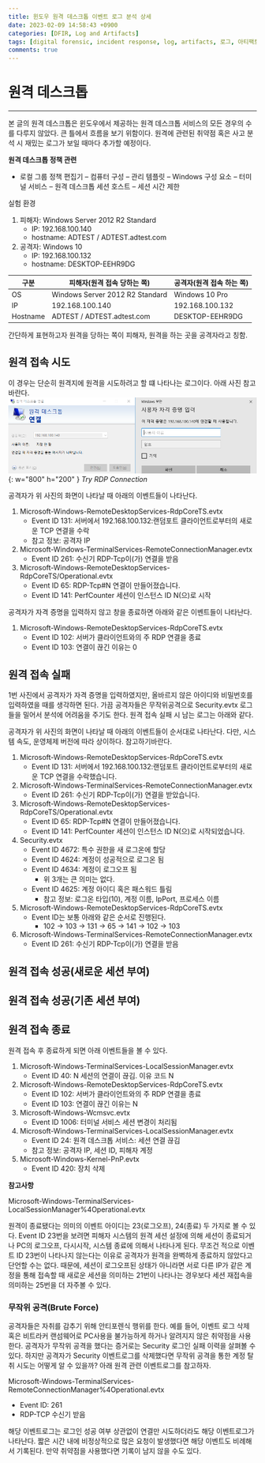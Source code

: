 ```yaml
---
title: 윈도우 원격 데스크톱 이벤트 로그 분석 상세
date: 2023-02-09 14:58:43 +0900
categories: [DFIR, Log and Artifacts]
tags: [digital forensic, incident response, log, artifacts, 로그, 아티팩트, 윈도우 포렌식, rdp]
comments: true
---
```


# 원격 데스크톱
----
본 글의 원격 데스크톱은 윈도우에서 제공하는 원격 데스크톱 서비스의 모든 경우의 수를 다루지 않았다. 큰 틀에서 흐름을 보기 위함이다. 원격에 관련된 취약점 혹은 사고 분석 시 재밌는 로그가 보일 때마다 추가할 예정이다.

**원격 데스크톱 정책 관련**

- 로컬 그룹 정책 편집기 – 컴퓨터 구성 – 관리 템플릿 – Windows 구성 요소 – 터미널 서비스 – 원격 데스크톱 세션 호스트 – 세션 시간 제한

실험 환경

1. 피해자: Windows Server 2012 R2 Standard
   - IP: 192.168.100.140
   - hostname: ADTEST / ADTEST.adtest.com
2. 공격자: Windows 10
   - IP: 192.168.100.132
   - hostname: DESKTOP-EEHR9DG

|구분|피해자(원격 접속 당하는 쪽)|공격자(원격 접속 하는 쪽)|
|----|----|----|
|OS|Windows Server 2012 R2 Standard|Windows 10 Pro|
|IP|192.168.100.140|192.168.100.132|
|Hostname|ADTEST / ADTEST.adtest.com | DESKTOP-EEHR9DG|

간단하게 표현하고자 원격을 당하는 쪽이 피해자, 원격을 하는 곳을 공격자라고 칭함.

## 원격 접속 시도
이 경우는 단순히 원격지에 원격을 시도하려고 할 떄 나타나는 로그이다. 아래 사진 참고 바란다.
![RDP 연결 시도](/assets/img/post/2023-04-24-RDP/Try-RDP.png){: w="800" h="200" }
_Try RDP Connection_

공격자가 위 사진의 화면이 나타날 때 아래의 이벤트들이 나타난다.
1. Microsoft-Windows-RemoteDesktopServices-RdpCoreTS.evtx
   - Event ID 131: 서버에서 192.168.100.132:랜덤포트 클라이언트로부터의 새로운 TCP 연결을 수락
   - 참고 정보: 공격자 IP
2. Microsoft-Windows-TerminalServices-RemoteConnectionManager.evtx
   - Event ID 261: 수신기 RDP-Tcp이(가) 연결을 받음
3. Microsoft-Windows-RemoteDesktopServices-RdpCoreTS/Operational.evtx
   - Event ID 65: RDP-Tcp#N 연결이 만들어졌습니다. 
   - Event ID 141: PerfCounter 세션이 인스턴스 ID N(으)로 시작

공격자가 자격 증명을 입력하지 않고 창을 종료하면 아래와 같은 이벤트들이 나타난다.
1. Microsoft-Windows-RemoteDesktopServices-RdpCoreTS.evtx
   - Event ID 102: 서버가 클라이언트와의 주 RDP 연결을 종료
   - Event ID 103: 연결이 끊긴 이유는 0

## 원격 접속 실패
1번 사진에서 공격자가 자격 증명을 입력하였지만, 올바르지 않은 아이디와 비밀번호를 입력하였을 때를 생각하면 된다. 가끔 공격자들은 무작위공격으로 Security.evtx 로그들을 밀어서 분석에 어려움을 주기도 한다.
원격 접속 실패 시 남는 로그는 아래와 같다.

공격자가 위 사진의 화면이 나타날 때 아래의 이벤트들이 순서대로 나타난다. 다만, 시스템 속도, 운영체제 버전에 따라 상이하다. 참고하기바란다.
1. Microsoft-Windows-RemoteDesktopServices-RdpCoreTS.evtx
   - Event ID 131: 서버에서 192.168.100.132:랜덤포트 클라이언트로부터의 새로운 TCP 연결을 수락했습니다.
2. Microsoft-Windows-TerminalServices-RemoteConnectionManager.evtx
   - Event ID 261: 수신기 RDP-Tcp이(가) 연결을 받았습니다.
3. Microsoft-Windows-RemoteDesktopServices-RdpCoreTS/Operational.evtx
   - Event ID 65: RDP-Tcp#N 연결이 만들어졌습니다. 
   - Event ID 141: PerfCounter 세션이 인스턴스 ID N(으)로 시작되었습니다.
4. Security.evtx
   - Event ID 4672: 특수 권한을 새 로그온에 할당
   - Event ID 4624: 계정이 성공적으로 로그온 됨
   - Event ID 4634: 계정이 로그오프 됨
     - 위 3개는 큰 의미는 없다.
   - Event ID 4625: 계정 아이디 혹은 패스워드 틀림
     - 참고 정보: 로그온 타입(10), 계정 이름, IpPort, 프로세스 이름
5. Microsoft-Windows-RemoteDesktopServices-RdpCoreTS.evtx
   - Event ID는 보통 아래와 같은 순서로 진행된다.
     - 102 -> 103 -> 131 -> 65 -> 141 -> 102 -> 103
6. Microsoft-Windows-TerminalServices-RemoteConnectionManager.evtx
   - Event ID 261: 수신기 RDP-Tcp이(가) 연결을 받음


## 원격 접속 성공(새로운 세션 부여)




## 원격 접속 성공(기존 세션 부여)




## 원격 접속 종료
원격 접속 후 종료하게 되면 아래 이벤트들을 볼 수 있다.
1. Microsoft-Windows-TerminalServices-LocalSessionManager.evtx
   - Event ID 40: N 세션의 연결이 끊김. 이유 코드 N
2. Microsoft-Windows-RemoteDesktopServices-RdpCoreTS.evtx
   - Event ID 102: 서버가 클라이언트와의 주 RDP 연결을 종료
   - Event ID 103: 연결이 끊긴 이유는 N
3. Microsoft-Windows-Wcmsvc.evtx
   - Event ID 1006: 터미널 서비스 세션 변경이 처리됨
4. Microsoft-Windows-TerminalServices-LocalSessionManager.evtx
   - Event ID 24: 원격 데스크톱 서비스: 세션 연결 끊김
   - 참고 정보: 공격자 IP, 세션 ID, 피해자 계정
5. Microsoft-Windows-Kernel-PnP.evtx
   - Event ID 420: 장치 삭제


**참고사항**

Microsoft-Windows-TerminalServices-LocalSessionManager%4Operational.evtx

원격이 종료됐다는 의미의 이벤트 아이디는 23(로그오프), 24(종료) 두 가지로 볼 수 있다. Event ID 23번을 보려면 피해자 시스템의 원격 세션 설정에 의해 세션이 종료되거나 PC의 로그오프, 다시시작, 시스템 종료에 의해서 나타나게 된다.
무조건 적으로 이벤트 ID 23번이 나타나지 않는다는 이유로 공격자가 원격을 완벽하게 종료하지 않았다고 단언할 수는 없다. 때문에, 세션이 로그오프된 상태가 아니라면 서로 다른 IP가 같은 계정을 통해 접속할 때 새로운 세션을 의미하는 21번이 나타나는 경우보다 세션 재접속을 의미하는 25번을 더 자주볼 수 있다.

### 무작위 공격(Brute Force)

공격자들은 자취를 감추기 위해 안티포렌식 행위를 한다. 예를 들어, 이벤트 로그 삭제 혹은 비트라커 랜섬웨어로 PC사용을 불가능하게 하거나 알려지지 않은 취약점을 사용한다.
공격자가 무작위 공격을 했다는 증거로는 Security 로그인 실패 이력을 살펴볼 수 있다. 하지만 공격자가 Security 이벤트로그를 삭제했다면 무작위 공격을 통한 계정 탈취 시도는 어떻게 알 수 있을까? 아래 원격 관련 이벤트로그를 참고하자.

Microsoft-Windows-TerminalServices-RemoteConnectionManager%4Operational.evtx
   - Event ID: 261
   - RDP-TCP 수신기 받음

해당 이벤트로그는 로그인 성공 여부 상관없이 연결만 시도하더라도 해당 이벤트로그가 나타난다. 짧은 시간 내에 비정상적으로 많은 요청이 발생했다면 해당 이벤트도 비례해서 기록된다. 만약 취약점을 사용했다면 기록이 남지 않을 수도 있다.